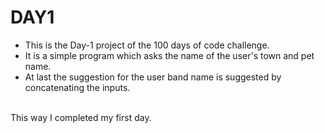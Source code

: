 # DAY1

* This is the Day-1 project of the 100 days of code challenge.
* It is a simple program which asks the name of the user's town and pet name.
* At last the suggestion for the user band name is suggested by concatenating the inputs.
<br>
This way I completed my first day.
